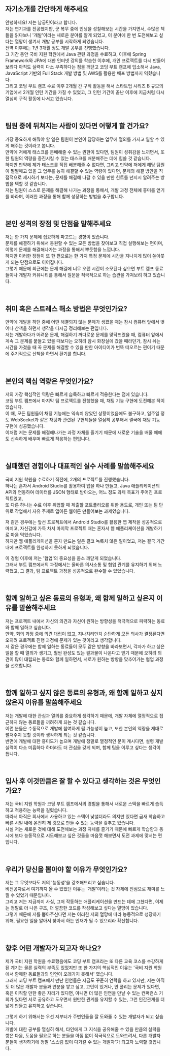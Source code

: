 ## 자기소개를 간단하게 해주세요

안녕하세요! 저는 남궁민이라고 합니다.  
저는 연기과를 전공했지만, 군 복무 중에 인생을 성찰해보는 시간을 가지면서, 수많은 책들을 읽다보니 '개발'이라는 새로운 분야를 알게 되었고, 이 분야에 한 번 도전해보고 싶다는 열망이 생겨서 개발 공부를 시작하게 되었습니다.  
전역 이후에는 1년 3개월 정도 개발 공부를 진행했습니다.  
그 기간 동안 국비 지원 학원에서 Java 관련 과정을 수료하고, 이후에 Spring Framework와 JPA에 대한 인터넷 강의를 학습한 이후에, 개인 프로젝트를 다시 만들어 보려다 아직도 실력이 다소 부족하다는 점을 깨닫고 코딩 부트 캠프에 입소해서 Java, JavaScript 기반의 Full Stack 개발 방법 및 AWS를 활용한 배포 방법까지 익혔습니다.  
그리고 코딩 부트 캠프 수료 이후 2개월 간 구직 활동을 해서 스타트업 시리즈 B 규모의 기업에서 2개월 인턴 기간을 가질 수 있었고, 그 인턴 기간이 끝난 이후에 지금처럼 다시 열심히 구직 활동에 나서고 있습니다.

<br>

## 팀원 중에 뒤쳐지는 사람이 있다면 어떻게 할 건가요?

가장 중요하게 해줘야 할 일은 팀원이 본인이 담당하는 업무에 열의를 가지고 일할 수 있게 해주는 것이라고 봅니다.  
만약에 저에게 태스크를 분배해줄 수 있는 권한이 있다면, 팀원이 성취감을 느끼면서, 또한 팀원의 역량을 증진시킬 수 있는 태스크를 배분해주는 데에 힘쓸 것 같습니다.  
하지만 만약에 제가 태스크를 직접 배분해줄 수 없다면, 그리고 만약에 저에게 해당 팀원이 쩔쩔매고 있을 그 업무를 능히 해결할 수 있는 역량이 있다면, 문제의 해결 방안을 직접적으로 제시하기 보다는, 문제를 해결해 나갈 수 있을 만한 힌트를 넌지시 알려주는 방법을 택할 것 같습니다.  
저는 팀원이 스스로 문제를 해결해 나가는 과정을 통해서, 개발 과정 전체에 흥미를 얻기를 바라며, 이러한 과정을 통해 함께 성장하는 방법을 추구합니다.

<br>

## 본인 성격의 장점 및 단점을 말해주세요

저는 한 가지 문제에 집요하게 파고드는 경향이 있습니다.  
문제를 해결하기 위해서 동원할 수 있는 모든 방법을 찾아보고 직접 실행해보는 편이며, 이렇게 문제를 해결해나가는 과정을 통해서 뿌듯함을 느낍니다.  
하지만 이러한 장점이 또 한 편으로는 한 가지 특정 문제에 시간을 지나치게 많이 쏟아붓게 되는 단점으로도 이어집니다.  
그렇기 때문에 최근에는 문제 해결에 너무 오랜 시간이 소모된다 싶으면 부트 캠프 동료들이나 개발자 커뮤니티를 통해서 질문을 적극적으로 하는 습관을 가져보려 하고 있습니다.

<br>

## 취미 혹은 스트레스 해소 방법은 무엇인가요?

만약에 개발을 하던 중에 어떤 해결되지 않는 문제가 생겼을 때는 잠시 컴퓨터 앞에서 벗어나 산책을 하면서 생각을 다시금 정리해보는 편입니다.  
저는 개발하다가 어려운 문제, 해결하기 까다로운 문제를 맞닥뜨렸을 때, 컴퓨터 앞에서 계속 그 문제를 붙들고 있을 때보다는 오히려 잠시 화장실에 갔을 때라던가, 잠시 쉬는 시간을 가졌을 때 꼭 문제를 해결할 수 있을 만한 아이디어가 번뜩 떠오르는 편이기 때문에 주기적으로 산책을 하면서 환기를 합니다.

<br>

## 본인의 핵심 역량은 무엇인가요?

저의 가장 핵심적인 역량은 빠르게 습득하고 빠르게 적용한다는 점에 있습니다.  
코딩 부트 캠프에서 마지막 팀 프로젝트를 진행했을 때, 채팅 기능 구현에 도전해본 적이 있습니다.  
이 때, 모든 팀원들이 채팅 기능에는 익숙치 않았던 상황이었음에도 불구하고, 일주일 정도 WebSocket과 같은 채팅과 관련된 구현체들을 열심히 공부해서 결국에 채팅 기능 구현에 성공했습니다.  
이처럼 저는 문제를 해결해나가는 과정 자체를 즐기기 때문에 새로운 기술을 배울 때에도 신속하게 배우며 빠르게 적응하는 편입니다.

<br>

## 실패했던 경험이나 대표적인 실수 사례를 말씀해주세요

국비 지원 학원을 수료하기 직전에, 2개의 프로젝트를 진행했습니다.  
하나는 혼자서 Android Studio를 활용하여 앱을 하나 만들고, Java 애플리케이션의 API와 연동하여 데이터를 JSON 형태로 받아오는, 어느 정도 과제 목표가 주어진 프로젝트였고,  
또 다른 하나는 수료 이후 취업할 때 제출할 포트폴리오를 위한 용도로, 개인 또는 팀 단위로 작업해서 자유 주제로 앱이든 웹이든 만들어보는 과제였습니다.

저 같은 경우에는 앞선 프로젝트에서 Android Studio를 활용한 앱 제작을 성공적으로 마치고, 자신감에 가득 차서 마지막 프로젝트 때는 혼자서 웹 애플리케이션을 개발하기로 마음 먹었습니다.  
하지만 웹 애플리케이션을 혼자 만드는 일은 결코 녹록치 않은 일이었고, 저는 결국 기간 내에 프로젝트를 완성하지 못하게 되었습니다.

이 경험 이후에 저는 '협업'의 중요성을 몸소 깨닫게 되었습니다.  
그래서 부트 캠프에서의 과정에서는 올바른 의사소통 및 협업 관계를 유지하기 위해 노력했고, 그 결과, 팀 프로젝트 과정을 성공적으로 완수할 수 있었습니다.

<br>

## 함께 일하고 싶은 동료의 유형과, 왜 함께 일하고 싶은지 이유를 말씀해주세요

저는 프로젝트 내에서 자신의 의견과 자신이 원하는 방향성을 적극적으로 피력하는 동료와 함께 일하고 싶습니다.  
만약, 회의 과정 중에 의견 대립이 없고, 지나치리만치 순탄하게 모든 의사가 결정된다면 오히려 프로젝트 진행 과정에 문제가 있는 것이라고 생각합니다.  
저 같은 경우에는 함께 일하는 동료들이 모두 같은 방향을 바라보면서, 각자가 하고 싶은 일을 할 때 열의가 생기고, 훨씬 완성도 있는 결과물이 나온다고 믿기 때문에 오히려 의견이 많이 대립되는 동료와 함께 일하면서, 서로가 원하는 방향을 맞추어가는 협업 과정을 선호합니다.

<br>

## 함께 일하고 싶지 않은 동료의 유형과, 왜 함께 일하고 싶지 않은지 이유를 말씀해주세요

저는 개발에 대한 관심과 열의를 중요하게 생각하기 때문에, 개발 자체에 열정적으로 접근하지 않는 동료들을 꺼려하게 되는 것 같습니다.  
이런 분들은 수동적으로 개발에 참여하게 될 가능성이 높고, 또한 본인의 역량을 제대로 펼쳐주지 못할 것이라 생각하게 되는 것 같습니다.  
반면에 개발에 대한 흥미도가 높으며 개발에 정말로 열정적인 분이 계시다면, 설령 개발 실력이 다소 미흡하다 하더라도 더 관심을 갖게 되며, 함께 팀을 이루고 싶다는 생각이 듭니다.

<br>

## 입사 후 이것만큼은 잘 할 수 있다고 생각하는 것은 무엇인가요?

저는 국비 지원 학원과 코딩 부트 캠프에서의 경험을 통해서 새로운 스택을 빠르게 습득하고 적용하는 능력을 길렀습니다.  
따라서 아직은 회사에서 사용하고 있는 스택이 낯설더라도 의지만 있다면 금새 학습하고 빠른 시일 내에 온전히 제 것으로 만들 수 있는 능력을 갖추고 있습니다.  
사실 저는 새로운 것에 대해 도전해보는 과정 자체를 즐기기 때문에 빠르게 학습함과 동시에 보다 능동적으로 시도해보고 싶은 것들을 마음껏 해보면서 도전 과제에 맞서는 편입니다.

<br>

## 우리가 당신을 뽑아야 할 이유가 무엇인가요?

저는 그 무엇보다도 저의 '능동성'을 강조해드리고 싶습니다.  
비전공자로서 여기까지 올 수 있었던 이유는 '개발'이라는 것 자체에 진심으로 재미를 느낄 수 있었기 때문입니다.  
그리고 저는 지금까지 사실, 그저 작동하는 애플리케이션을 만드는 데에 그쳤다면, 이제는 정말로 더 나은 구조, 더 깔끔한 코드를 작성해보고 싶다는 열망이 있습니다.  
그렇기 때문에 저를 뽑아주신다면 저는 이러한 저의 열망에 따라 능동적으로 성장하기 위해, 필요한 일을 알아서 찾아서 하는 인재가 될 수 있으리라 확신합니다.

<br>

## 향후 어떤 개발자가 되고자 하나요?

제가 국비 지원 학원을 수료했음에도 코딩 부트 캠프라는 또 다른 교육 코스를 수강하게 된 계기는 물론 실력의 부족도 있었지만 또 한 가지의 핵심적인 이유는 '국비 지원 학원에서 함께한 동료들과의 인연이 오래가지 못해서' 였습니다.  
그래서 코딩 부트 캠프에서 만난 인연들은 지금도 꾸준히 연락을 하고 있지만, 저는 아직도 더 많은 개발자 분들과 연분을 쌓고 싶고, 고민이 있거나, 안 풀리는 문제가 있다면, 혹은 이직할 만한 좋은 자리가 있다면, 아니면 더 많은 인연을 만날 수 있는 컨퍼런스 기회가 있다면 서로 공유하고 도우면서 원만한 관계를 유지할 수 있는, 그런 인간관계를 더 넓게 만들고 유지하고 싶습니다.

그렇게 하기 위해서는 우선 저부터가 주변인들을 잘 도와줄 수 있는 개발자가 되고 싶습니다.  
개발에 대한 공부를 열심히 해서, 타인에게 그 지식을 공유해줄 수 있을 만큼의 실력을 쌓은 다음, 도움을 필요로 하는 분들을 아낌 없이 적극적으로 도와드려서, 다른 개발자 분들이 생각하기에 정말 '스스럼 없이 다가갈 수 있는 개발자'가 되고자 노력할 것입니다.
